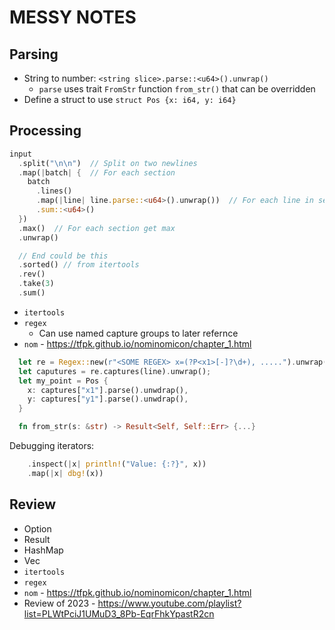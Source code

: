 # MESSY NOTES

## Parsing

- String to number: `<string slice>.parse::<u64>().unwrap()`
  - `parse` uses trait `FromStr` function `from_str()` that can be overridden
- Define a struct to use `struct Pos {x: i64, y: i64}`

## Processing

```rust
input
  .split("\n\n")  // Split on two newlines
  .map(|batch| {  // For each section
    batch
      .lines()
      .map(|line| line.parse::<u64>().unwrap())  // For each line in section
      .sum::<u64>()
  })
  .max()  // For each section get max
  .unwrap()

  // End could be this
  .sorted() // from itertools
  .rev()
  .take(3)
  .sum()
```

- `itertools`
- `regex`
  - Can use named capture groups to later refernce
- `nom` - https://tfpk.github.io/nominomicon/chapter_1.html

```rust
  let re = Regex::new(r"<SOME REGEX> x=(?P<x1>[-]?\d+), .....").unwrap();
  let caputures = re.captures(line).unwrap();
  let my_point = Pos {
    x: captures["x1"].parse().unwdrap(),
    y: captures["y1"].parse().unwdrap(),
  }
```

```rust
  fn from_str(s: &str) -> Result<Self, Self::Err> {...}
```

Debugging iterators:

```rust
    .inspect(|x| println!("Value: {:?}", x))
    .map(|x| dbg!(x))
```

## Review

- Option
- Result
- HashMap
- Vec
- `itertools`
- `regex`
- `nom` - https://tfpk.github.io/nominomicon/chapter_1.html
- Review of 2023 - https://www.youtube.com/playlist?list=PLWtPciJ1UMuD3_8Pb-EqrFhkYpastR2cn
